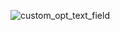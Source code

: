 ![custom_opt_text_field](https://github.com/1812340/flutter_custom_otp_text_field/assets/75122165/6b0287d0-38f8-4137-b0ac-2f5a22343f2c)
